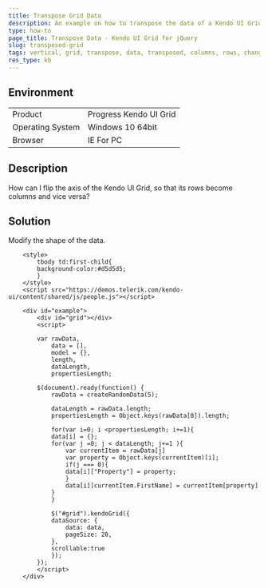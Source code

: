 ```yaml
---
title: Transpose Grid Data
description: An example on how to transpose the data of a Kendo UI Grid.
type: how-to
page_title: Transpose Data - Kendo UI Grid for jQuery
slug: transposed-grid
tags: vertical, grid, transpose, data, transposed, columns, rows, change, orientation, switch
res_type: kb
---
```


## Environment

<table>
 <tr>
  <td>Product</td>
  <td>Progress Kendo UI Grid</td>
 </tr>
 <tr>
  <td>Operating System</td>
  <td>Windows 10 64bit</td>
 </tr>
 <tr>
  <td>Browser</td>
  <td>IE For PC</td>
 </tr>
</table>

## Description

How can I flip the axis of the Kendo UI Grid, so that its rows become columns and vice versa?

## Solution

Modify the shape of the data.

```dojo
    <style>
        tbody td:first-child{
        background-color:#d5d5d5;
        }
    </style>
    <script src="https://demos.telerik.com/kendo-ui/content/shared/js/people.js"></script>

    <div id="example">
        <div id="grid"></div>
        <script>

        var rawData,
            data = [],
            model = {},
            length,
            dataLength,
            propertiesLength;

        $(document).ready(function() {
            rawData = createRandomData(5);

            dataLength = rawData.length;
            propertiesLength = Object.keys(rawData[0]).length;

            for(var i=0; i <propertiesLength; i+=1){
            data[i] = {};
            for(var j =0; j < dataLength; j+=1 ){
                var currentItem = rawData[j]
                var property = Object.keys(currentItem)[i];
                if(j === 0){
                data[i]["Property"] = property;
                }
                data[i][currentItem.FirstName] = currentItem[property]
            }
            }

            $("#grid").kendoGrid({
            dataSource: {
                data: data,
                pageSize: 20,
            },
            scrollable:true
            });
        });
        </script>
    </div>
```
